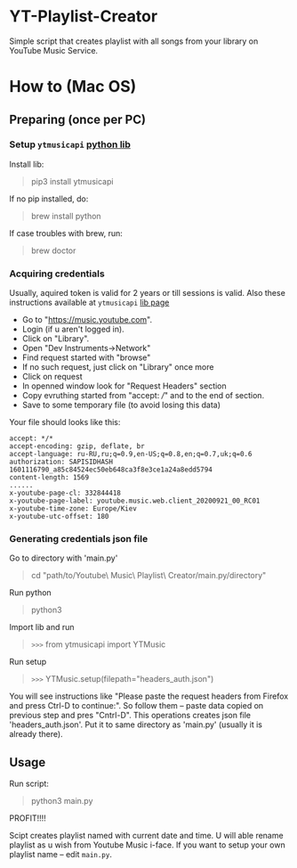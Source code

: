 # YT-Playlist-Creator
Simple script that creates playlist with all songs from your library on YouTube Music Service.

# How to (Mac OS)

## Preparing (once per PC)
### Setup `ytmusicapi` [python lib](https://ytmusicapi.readthedocs.io/en/latest/index.html)
Install lib:
> pip3 install ytmusicapi

If no pip installed, do:
> brew install python

If case troubles with brew, run:
> brew doctor

### Acquiring credentials
Usually, aquired token is valid for 2 years or till sessions is valid.
Also these instructions available at `ytmusicapi` [lib page](https://ytmusicapi.readthedocs.io/en/latest/setup.html)

* Go to "https://music.youtube.com".
* Login (if u aren't logged in).
* Click on "Library".
* Open "Dev Instruments->Network"
* Find request started with "browse"
* If no such request, just click on "Library" once more
* Click on request
* In openned window look for "Request Headers" section
* Copy evruthing started from "accept: */*" and to the end of section.
* Save to some temporary file (to avoid losing this data)

Your file should looks like this:
```
accept: */*
accept-encoding: gzip, deflate, br
accept-language: ru-RU,ru;q=0.9,en-US;q=0.8,en;q=0.7,uk;q=0.6
authorization: SAPISIDHASH 1601116790_a85c84524ec50eb648ca3f8e3ce1a24a8edd5794
content-length: 1569
......
x-youtube-page-cl: 332844418
x-youtube-page-label: youtube.music.web.client_20200921_00_RC01
x-youtube-time-zone: Europe/Kiev
x-youtube-utc-offset: 180
```

### Generating credentials json file
Go to directory with 'main.py'
> cd "path/to/Youtube\ Music\ Playlist\ Creator/main.py/directory"

Run python
> python3

Import lib and run
> `>>>` from ytmusicapi import YTMusic

Run setup
> `>>>` YTMusic.setup(filepath="headers_auth.json")

You will see instructions like "Please paste the request headers from Firefox and press Ctrl-D to continue:". So follow them – paste data copied on previous step and pres "Cntrl-D".
This operations creates json file 'headers_auth.json'. Put it to same directory as 'main.py' (usually it is already there).

## Usage
Run script:
> python3 main.py

PROFIT!!!!

Scipt creates playlist named with current date and time. U will able rename playlist as u wish from Youtube Music i-face.
If you want to setup your own playlist name – edit `main.py`.

